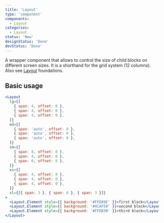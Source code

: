 ```yaml
---
title: 'Layout'
type: 'component'
components:
  - Layout
categories:
  - Layout
status: 'New'
designStatus: 'Done'
devStatus: 'Done'
---
```


A wrapper component that allows to control the size of child blocks on different screen sizes. It is a shorthand for the grid system (12 columns). Also see [Layout](/foundations/layout) foundations.

## Basic usage

```jsx live
<Layout
  lg={[
    { span: 4, offset: 0 },
    { span: 4, offset: 0 },
    { span: 4, offset: 0 },
  ]}
  md={[
    { span: 'auto', offset: 0 },
    { span: 'auto', offset: 0 },
    { span: 'auto', offset: 0 },
  ]}
  sm={[
    { span: 8, offset: 0 },
    { span: 4, offset: 0 },
    { span: 6, offset: 6 },
  ]}
  xs={[
    { span: 4, offset: 0 },
    { span: 4, offset: 0 },
    { span: 4, offset: 0 },
  ]}
  xl={[{ span: 3 }, { span: 6 }, { span: 3 }]}
>
  <Layout.Element style={{ background: '#FFD89E' }}>first block</Layout.Element>
  <Layout.Element style={{ background: '#4CAF50' }}>second block</Layout.Element>
  <Layout.Element style={{ background: '#FFEB3B' }}>third block</Layout.Element>
</Layout>
```
